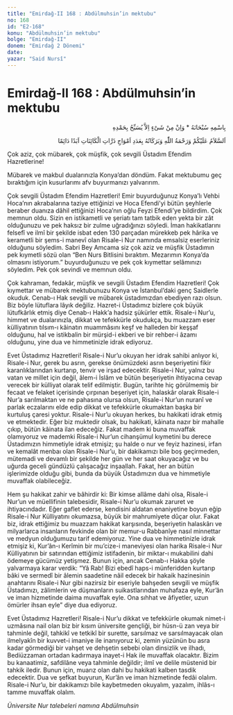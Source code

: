 ```yaml
---
title: "Emirdağ-II 168 : Abdülmuhsin’in mektubu"
no: 168
id: "E2-168"
konu: "Abdülmuhsin’in mektubu"
bolge: "Emirdağ-II"
donem: "Emirdağ 2 Dönemi"
date: 
yazar: "Said Nursî"
---
```


# Emirdağ-II 168 : Abdülmuhsin’in mektubu

<p class="arabic" dir="rtl" title="Meal: “Subhân Allah’ın adıyla” * “Hiçbir şey yoktur ki O'nu hamd ile tesbih etmesin” [İsrâ 17:44]">بِاسْمِهِ سُبْحَانَهُ * وَاِنْ مِنْ شَىْءٍ اِلاَّ يُسَبِّحُ بِحَمْدِهِ</p>

<p class="arabic" dir="rtl" title="Meal: “Allah’ın selâmı, rahmeti ve bereketleri, kainatın zerrelerinin dalgaları adedince, ebedî ve dâimî olarak üzerinize olsun.”">اَلسَّلاَمُ عَلَيْكُمْ وَرَحْمَةُ اللّٰهِ وَبَرَكَاتُهُ بِعَدَدِ اَمْوَاجِ ذَرَّاتِ الْكَائِنَاتِ اَبَدًا دَائِمًا</p>

Çok aziz, çok mübarek, çok müşfik, çok sevgili Üstadım Efendim Hazretlerine!

Mübarek ve makbul dualarınızla Konya’dan döndüm. Fakat mektubumu geç bıraktığım için kusurlarımı afv buyurmanızı yalvarırım.

Çok sevgili Üstadım Efendim Hazretleri! Emir buyurduğunuz Konya’lı Vehbi Hoca’nın akrabalarına taziye ettiğinizi ve Hoca Efendi’yi bütün şeyhlerle beraber duanıza dâhil ettiğinizi Hoca’nın oğlu Feyzi Efendi’ye bildirdim. Çok memnun oldu. Sizin en istikametli ve şeriatı tam tatbik eden yekta bir zât olduğunuzu ve pek haksız bir zulme uğradığınızı söyledi. İman hakikatlarını felsefî ve ilmî bir şekilde isbat eden 130 parçadan mürekkeb pek hârika ve kerametli bir şems-i manevî olan Risale-i Nur namında emsalsiz eserleriniz olduğunu söyledim. Sabri Bey Amcama siz çok aziz ve müşfik Üstadımın pek kıymetli sözü olan “Ben Nurs Bitlisini bıraktım. Mezarımın Konya’da olmasını istiyorum.” buyurduğunuzu ve pek çok kıymettar selâmınızı söyledim. Pek çok sevindi ve memnun oldu.

Çok kahraman, fedakâr, müşfik ve sevgili Üstadım Efendim Hazretleri! Çok kıymet­tar ve mübarek mektubunuzu Konya ve İstanbul’daki genç Saidlerle okuduk. Cenab-ı Hak sevgili ve mübarek üstadımızdan ebediyen razı olsun. Biz böyle lütuflara lâyık değiliz. Hazret-i Üstadımız bizlere çok büyük lütufkârlık etmiş diye Cenab-ı Hakk’a hadsiz şükürler ettik. Risale-i Nur’u, himmet ve dualarınızla, dikkat ve tefekkürle okudukça, bu muazzam eser külliyatının tılsım-ı kâinatın muammâsını keşf ve halleden bir keşşaf olduğunu, hal ve istikbalin bir mürşid-i ekberi ve bir rehber-i âzamı olduğunu, yine dua ve himmetinizle idrak ediyoruz.

Evet Üstadımız Hazretleri! Risale-i Nur’u okuyan her idrak sahibi anlıyor ki, Risale-i Nur, gerek bu asrın, gerekse önümüzdeki asrın beşeriyetini fikir karanlıklarından kurtarıp, tenvir ve irşad edecektir. Risale-i Nur, yalnız bu vatan ve millet için değil, âlem-i İslâm ve bütün beşeriyetin ihtiyacına cevap verecek bir külliyat olarak telif edilmiştir. Bugün, tarihte hiç görülmemiş bir fecaat ve felaket içerisinde çırpınan beşeriyet için, halaskâr olarak Risale-i Nur’a sarılmaktan ve ne pahasına olursa olsun, Risale-i Nur’un nuranî ve parlak eczalarını elde edip dikkat ve tefekkürle okumaktan başka bir kurtuluş çaresi yoktur. Risale-i Nur’u okuyan herkes, bu hakikati idrak etmiş ve etmektedir. Eğer biz muktedir olsak, bu hakikati, kâinata nazır bir mahalle çıkıp, bütün kâinata ilan edeceğiz. Fakat madem ki buna muvaffak olamıyoruz ve mademki Risale-i Nur’un cihanşümul kıymetini bu derece Üstadımızın himmetiyle idrak etmişiz; şu halde o nur ve feyiz hazinesi, irfan ve kemalât menbaı olan Risale-i Nur’u, bir dakikamızı bile boş geçirmeden, mütemadi ve devamlı bir şekilde her gün ve her saat okuyacağız ve bu uğurda geceli gündüzlü çalışacağız inşaallah. Fakat, her an bütün işlerimizde olduğu gibi, bunda da büyük Üstadımızın dua ve himmetiyle muvaffak olabileceğiz.

Hem şu hakikat zahir ve bâhirdir ki: Bir kimse allâme dahi olsa, Risale-i Nur’un ve müellifinin talebesidir, Risale-i Nur’u okumak zaruret ve ihtiyacındadır. Eğer gaflet ederse, kendisini aldatan enaniyetine boyun eğip Risale-i Nur Külliyatını okumazsa, büyük bir mahrumiyete dûçar olur. Fakat biz, idrak ettiğimiz bu muazzam hakikat karşısında, beşeriyetin halaskârı ve milyarlarca insanların fevkinde olan bir memur-u Rabbanîye nasıl minnettar ve medyun olduğumuzu tarif edemiyoruz. Yine dua ve himmetinizle idrak etmişiz ki, Kur’ân-ı Kerîmin bir mu’cize-i maneviyesi olan harika Risale-i Nur Külliyatının bir satırından ettiğimiz istifadenin, bir miktar-ı mukabilini dahi ödemeye gücümüz yetişmez. Bunun için, ancak Cenab-ı Hakka şöyle yalvarmaya karar verdik: “Yâ Rab! Bizi ebedî haps-i münferidden kurtarıp bâki ve sermedî bir âlemin saadetine nâil edecek bir hakaik hazinesinin anahtarını Risale-i Nur gibi nazirsiz bir eseriyle bahşeden sevgili ve müşfik Üstadımızı, zâlimlerin ve düşmanların suikastlarından muhafaza eyle, Kur’ân ve iman hizmetinde daima muvaffak eyle. Ona sıhhat ve âfiyetler, uzun ömürler ihsan eyle” diye dua ediyoruz.

Evet Üstadımız Hazretleri! Risale-i Nur’u dikkat ve tefekkürle okumak nimet-i uzmâsına nail olan biz bir kısım üniversite gençliği, bir hüsn-ü zan veya bir tahminle değil, tahkikî ve tetkikî bir surette, sarsılmaz ve sarsılmayacak olan ilmelyakîn bir kuvvet-i imaniye ile inanıyoruz ki, zemin yüzünün bu asra kadar görmediği bir vahşet ve dehşetin sebebi olan dinsizlik ve ilhadı, Bediüzzaman ortadan kadırmaya inayet-i Hak ile muvaffak olacaktır. Bizim bu kanaatimiz, safdilâne veya tahminle değildir; ilmî ve delile müstenid bir tahkik iledir. Bunun için, muarız olan dahi bu hakikati kalben tasdik edecektir. Dua ve şefkat buyurun, Kur’ân ve iman hizmetinde fedâi olalım. Risale-i Nur’u, bir dakikamızı bile kaybetmeden okuyalım, yazalım, ihlâs-ı tamme muvaffak olalım.

*Üniversite Nur talebeleri namına*
*Abdülmuhsin*
